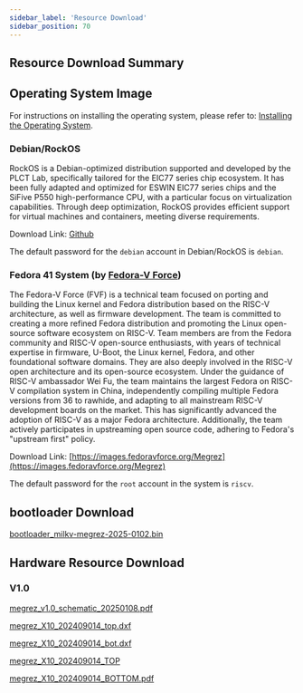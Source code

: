 ```yaml
---
sidebar_label: 'Resource Download'
sidebar_position: 70
---
```


## Resource Download Summary

## Operating System Image

For instructions on installing the operating system, please refer to: [Installing the Operating System](https://milkv.io/zh/docs/megrez/getting-started/boot).

### Debian/RockOS

RockOS is a Debian-optimized distribution supported and developed by the PLCT Lab, specifically tailored for the EIC77 series chip ecosystem. It has been fully adapted and optimized for ESWIN EIC77 series chips and the SiFive P550 high-performance CPU, with a particular focus on virtualization capabilities. Through deep optimization, RockOS provides efficient support for virtual machines and containers, meeting diverse requirements.

Download Link: [Github](https://github.com/milkv-megrez/megrez-build/releases/tag/2025-0117)

The default password for the `debian` account in Debian/RockOS is `debian`.

### Fedora 41 System (by [Fedora-V Force](https://github.com/fedora-riscv))

The Fedora-V Force (FVF) is a technical team focused on porting and building the Linux kernel and Fedora distribution based on the RISC-V architecture, as well as firmware development. The team is committed to creating a more refined Fedora distribution and promoting the Linux open-source software ecosystem on RISC-V. Team members are from the Fedora community and RISC-V open-source enthusiasts, with years of technical expertise in firmware, U-Boot, the Linux kernel, Fedora, and other foundational software domains. They are also deeply involved in the RISC-V open architecture and its open-source ecosystem. Under the guidance of RISC-V ambassador Wei Fu, the team maintains the largest Fedora on RISC-V compilation system in China, independently compiling multiple Fedora versions from 36 to rawhide, and adapting to all mainstream RISC-V development boards on the market. This has significantly advanced the adoption of RISC-V as a major Fedora architecture. Additionally, the team actively participates in upstreaming open source code, adhering to Fedora's "upstream first" policy.

Download Link: [https://images.fedoravforce.org/Megrez](https://images.fedoravforce.org/Megrez)

The default password for the `root` account in the system is `riscv`.

## bootloader Download

[bootloader_milkv-megrez-2025-0102.bin](https://github.com/milkv-megrez/megrez-build/releases/tag/2025-0117)

## Hardware Resource Download

### V1.0
[megrez_v1.0_schematic_20250108.pdf](https://github.com/milkv-megrez/megrez-files/blob/main/hardware/megrez_v1.0_schematic_20250108.pdf?raw=true)

[megrez_X10_202409014_top.dxf](https://github.com/milkv-megrez/megrez-files/blob/main/hardware/megrez_X10_202409014_top.dxf?raw=true)

[megrez_X10_202409014_bot.dxf](https://github.com/milkv-megrez/megrez-files/blob/main/hardware/megrez_X10_202409014_bot.dxf?raw=true)

[megrez_X10_202409014_TOP](https://github.com/milkv-megrez/megrez-files/blob/main/hardware/megrez_X10_202409014_TOP.pdf?raw=true)

[megrez_X10_202409014_BOTTOM.pdf](https://github.com/milkv-megrez/megrez-files/blob/main/hardware/megrez_X10_202409014_BOTTOM.pdf?raw=true)